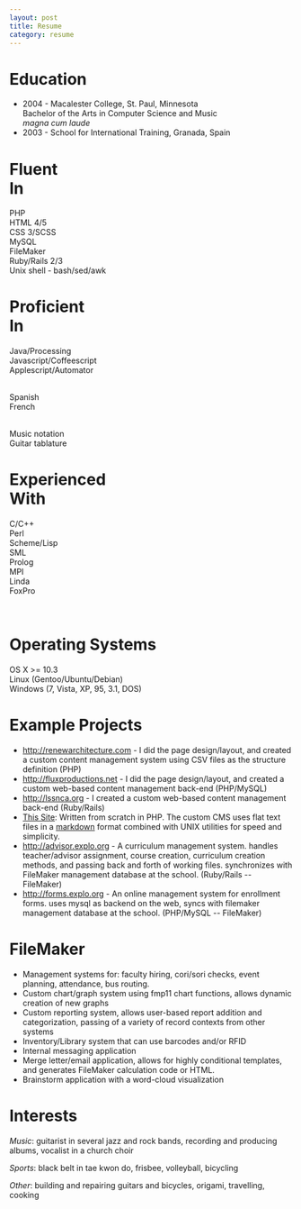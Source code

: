```yaml
---
layout: post
title: Resume
category: resume  
---
```


#    Education

- 2004 - Macalester College, St. Paul, Minnesota  
    Bachelor of the Arts in Computer Science and Music  
    _magna cum laude_
- 2003 - School for International Training, Granada, Spain



<div class="left pad-right">
<h1>Fluent<br />In</h1>
PHP  <br />
HTML 4/5  <br />
CSS 3/SCSS  <br /> 
MySQL  <br />
FileMaker  <br />
Ruby/Rails 2/3  <br />
Unix shell - bash/sed/awk  <br />
</div>



<div class="left pad-right">
<h1>Proficient<br />In</h1>

Java/Processing  <br />
Javascript/Coffeescript  <br />
Applescript/Automator <br /><br />

Spanish  <br />
French  <br /><br />

Music notation  <br />
Guitar tablature
</div>



<div class="left pad-right">
<h1>Experienced<br />With</h1>

C/C++  <br />
Perl  <br />
Scheme/Lisp  <br />
SML  <br />
Prolog  <br />
MPI  <br />
Linda  <br />
FoxPro  <br />
</div>

<div class="clf"> </div>


#    Operating Systems

OS X >= 10.3  
Linux (Gentoo/Ubuntu/Debian)  
Windows (7, Vista, XP, 95, 3.1, DOS)  


#    Example Projects
- <http://renewarchitecture.com> - I did the page design/layout, and created a custom content management system using CSV files as the structure definition (PHP)
- <http://fluxproductions.net> - I did the page design/layout, and created a custom web-based content management back-end (PHP/MySQL)
- <http://lssnca.org> - I created a custom web-based content management back-end (Ruby/Rails)
- [This Site](http://donaldmerand.com/view/1330567537): Written from scratch in PHP. The custom CMS uses flat text files in a [markdown](http://daringfireball.net/projects/markdown/) format combined with UNIX utilities for speed and simplicity.
- <http://advisor.explo.org> - A curriculum management system. handles teacher/advisor assignment, course creation, curriculum creation methods, and passing back and forth of working files. synchronizes with FileMaker management database at the school. (Ruby/Rails -- FileMaker)
- <http://forms.explo.org> - An online management system for enrollment forms. uses mysql as backend on the web, syncs with filemaker management database at the school. (PHP/MySQL -- FileMaker)


#    FileMaker
- Management systems for: faculty hiring, cori/sori checks, event planning, attendance, bus routing.
- Custom chart/graph system using fmp11 chart functions, allows dynamic creation of new graphs
- Custom reporting system, allows user-based report addition and categorization, passing of a variety of record contexts from other systems
- Inventory/Library system that can use barcodes and/or RFID
- Internal messaging application
- Merge letter/email application, allows for highly conditional templates, and generates FileMaker calculation code or HTML.
- Brainstorm application with a word-cloud visualization


#    Interests
_Music_: guitarist in several jazz and rock bands, recording and producing albums, vocalist in a church choir

_Sports_: black belt in tae kwon do, frisbee, volleyball, bicycling

_Other_: building and repairing guitars and bicycles, origami, travelling, cooking
